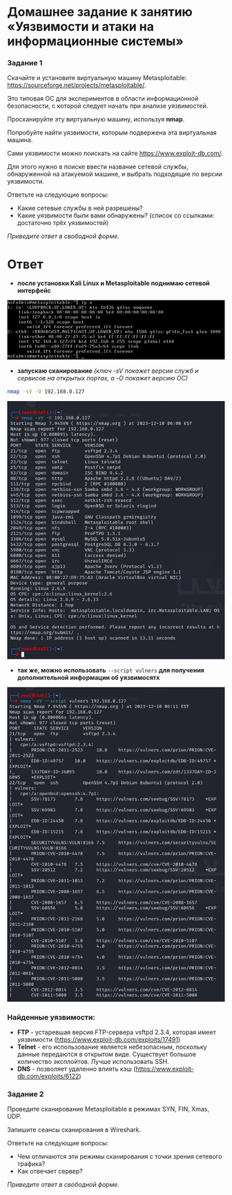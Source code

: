 # Домашнее задание к занятию «Уязвимости и атаки на информационные системы»

### Задание 1

Скачайте и установите виртуальную машину Metasploitable: https://sourceforge.net/projects/metasploitable/.

Это типовая ОС для экспериментов в области информационной безопасности, с которой следует начать при анализе уязвимостей.

Просканируйте эту виртуальную машину, используя **nmap**.

Попробуйте найти уязвимости, которым подвержена эта виртуальная машина.

Сами уязвимости можно поискать на сайте https://www.exploit-db.com/.

Для этого нужно в поиске ввести название сетевой службы, обнаруженной на атакуемой машине, и выбрать подходящие по версии уязвимости.

Ответьте на следующие вопросы:

- Какие сетевые службы в ней разрешены?
- Какие уязвимости были вами обнаружены? (список со ссылками: достаточно трёх уязвимостей)
  
*Приведите ответ в свободной форме.*  

# Ответ

- **после установки Kali Linux и Metasploitable поднимаю сетевой интерфейс**

![](./13-1-1.png)

- **запускаю сканирование** *(ключ -sV покажет версии служб и сервисов на открытых портах, а -O покажет версию ОС)*
```bash script
nmap -sV -O 192.168.0.127
```

![](./13-1-2.png)

- **так же, можно использовать** ```--script vulners``` **для получения дополнительной информации об уязвимосятх**

![](./13-1-3.png)

### Найденные уязвимости:

- **FTP** - устаревшая версия FTP-сервера vsftpd 2.3.4, которая имеет уязвимости (https://www.exploit-db.com/exploits/17491)
-  **Telnet** - его использование является небезопасным, поскольку данные передаются в открытом виде. Существует большое количество эксплойтов. Лучше использовать SSH.
-  **DNS** - позволяет удаленно влиять кэш (https://www.exploit-db.com/exploits/6122)

### Задание 2

Проведите сканирование Metasploitable в режимах SYN, FIN, Xmas, UDP.

Запишите сеансы сканирования в Wireshark.

Ответьте на следующие вопросы:

- Чем отличаются эти режимы сканирования с точки зрения сетевого трафика?
- Как отвечает сервер?

*Приведите ответ в свободной форме.*

